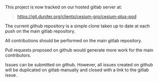This project is now tracked on our hosted gitlab server at:
> https://git.duniter.org/clients/cesium-grp/cesium-plus-pod

The current github repository is a simple clone taken up to date at each push on the main gitlab repository.

All contributions should be performed on the main gitlab repository.

Pull requests proposed on github would generate more work for the main contributors.

Issues can be submitted on github. However, all issues created on github will be duplicated on gitlab manually and closed with a link to the gitlab issue.
